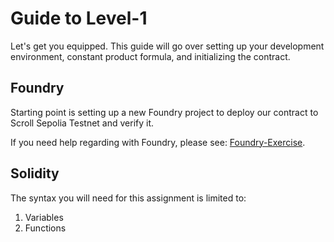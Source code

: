 # Guide to Level-1

Let's get you equipped. This guide will go over setting up your development environment, constant product formula, and initializing the contract.

## Foundry

Starting point is setting up a new Foundry project to deploy our contract to Scroll Sepolia Testnet and verify it.

If you need help regarding with Foundry, please see: [Foundry-Exercise](./Foundry-Exercise.md).

## Solidity

The syntax you will need for this assignment is limited to:
1. Variables
2. Functions